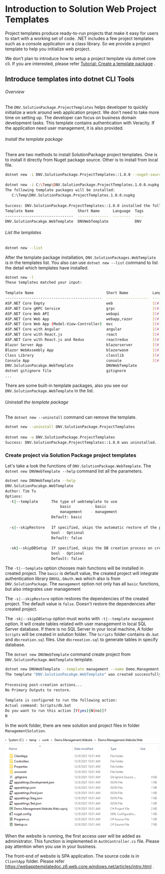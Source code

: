 # Introduction to Solution Web Project Templates

Project templates produce ready-to-run projects that make it easy for users to start with a working set of code. .NET includes a few project templates such as a console application or a class library. So we provide a project template to help you initialize web project.   

We don't plan to introduce how to setup a project template via dotnet core cli. If you are interested, please refer [Tutorial: Create a template package](https://docs.microsoft.com/en-us/dotnet/core/tutorials/cli-templates-create-template-package) .

## Introduce templates into dotnet CLI Tools

###### Overview

The `DNV.SolutionPackage.ProjectTemplates` helps developer to quickly initialize a work around web application project. We don't need to take more time on setting up. The developer can focus on business domain development tasks. This template contains authentication with Veracity. If the application need user management, it is also provided. 



###### Install the template package

There are two methods to install SolutionPackage project templates. One is to install it directly from Nuget package source. Other is to install from local file.

```bash
dotnet new -i DNV.SolutionPackage.ProjectTemplates::1.0.0 --nuget-source "https://dnvgl-one.pkgs.visualstudio.com/_packaging/DNVGL.SolutionPackage/nuget/v3/index.json"

dotnet new -i C:\Temp\DNV.SolutionPackage.ProjectTemplates.1.0.0.nupkg
The following template packages will be installed:
   C:\Temp\DNV.SolutionPackage.ProjectTemplates.1.0.0.nupkg

Success: DNV.SolutionPackage.ProjectTemplates::1.0.0 installed the following templates:
Template Name                    Short Name      Language  Tags
-------------------------------  --------------  --------  ----
DNV.SolutionPacakge.WebTemplate  DNVWebTemplate            DNV
```



###### List the templates

```bash
dotnet new --list
```

After the template package installation,  `DNV.SolutionPackages.WebTemplate` is in the templates list. You also can use `dotnet new --list` command to list the detail which templates have installed.

```bash
dotnet new -l
These templates matched your input:

Template Name                                 Short Name           Language    Tags
--------------------------------------------  -------------------  ----------  -------------------------------------
ASP.NET Core Empty                            web                  [C#],F#     Web/Empty
ASP.NET Core gRPC Service                     grpc                 [C#]        Web/gRPC
ASP.NET Core Web API                          webapi               [C#],F#     Web/WebAPI
ASP.NET Core Web App                          webapp,razor         [C#]        Web/MVC/Razor Pages
ASP.NET Core Web App (Model-View-Controller)  mvc                  [C#],F#     Web/MVC
ASP.NET Core with Angular                     angular              [C#]        Web/MVC/SPA
ASP.NET Core with React.js                    react                [C#]        Web/MVC/SPA
ASP.NET Core with React.js and Redux          reactredux           [C#]        Web/MVC/SPA
Blazor Server App                             blazorserver         [C#]        Web/Blazor
Blazor WebAssembly App                        blazorwasm           [C#]        Web/Blazor/WebAssembly/PWA
Class Library                                 classlib             [C#],F#,VB  Common/Library
Console App                                   console              [C#],F#,VB  Common/Console
DNV.SolutionPacakge.WebTemplate               DNVWebTemplate                   DNV
dotnet gitignore file                         gitignore                        Config
...
```

There are some built-in template packages, also you see our `DNV.SolutionPackage.WebTemplate` in the list.



###### Uninstall the template package

The `dotnet new --uninstall` command can remove the template.

```bash
dotnet new --uninstall DNV.SolutionPackage.ProjectTemplates

dotnet new -u DNV.SolutionPackage.ProjectTemplates
Success: DNV.SolutionPackage.ProjectTemplates::1.0.0 was uninstalled.
```



### Create project via Solution Package project templates

Let's take a look the functions of `DNV.SolutionPackage.WebTemplate`. The  `dotnet new DNVWebTemplate --help` command list all the parameters. 

```bash
dotnet new DNVWebTemplate --help
DNV.SolutionPacakge.WebTemplate
Author: Tim Tu
Options:
  -t|--template      The type of webtemplate to use
                         basic         - basic
                         management    - management
                     Default: basic

  -s|--skipRestore   If specified, skips the automatic restore of the project on create.
                     bool - Optional
                     Default: false

  -sk|--skipDBSetup  If specified, skips the DB creation process on create.
                     bool - Optional
                     Default: false
```



The `-t|--template` option chooses main functions will be installed in created project. The `basic` is default value, the created project will integrate authentication library `DNVGL.OAuth.Web` which also is from `DNV.SolutionPackage`.  The `management` option not only has all `basic` functions, but also integrates user management  

The `-s|--skipRestore` option restores the dependencies of the created project. The default value is `false`. Doesn't restore the dependencies after created project. 

The `-sk|--skipDBSetup` option must works with `-t|--template management` option. It will create tables related with user management in local SQL Server database. If there is no SQL Server in your local machine, A folder `Scripts` will be created in solution folder. The `Scripts` folder contains `db.bat` and `dbcreation.sql` files. Use `dbcreeation.sql` to generate tables in specify database.  



The `dotnet new DNVWebTemplate` command create project from `DNV.SolutionPackage.WebTemplate` template.


```bash
dotnet new DNVWebTemplate --template management --name Demo.Management.Website --output ManagementSolution
The template "DNV.SolutionPacakge.WebTemplate" was created successfully.

Processing post-creation actions...
No Primary Outputs to restore.

Template is configured to run the following action:
Actual command: Scripts/db.bat
Do you want to run this action [Y(yes)|N(no)]?
N
```

In the work folder, there are new solution and project files in folder `ManagementSolution`. 

![](images//WebTemplates/mgt.website.example.PNG)



When the website is running, the first access user will be added as administrator. This function is implemented in  `AuthController.cs` file. Please pay attention when you use in your business. 

The front-end of website is SPA application. The source code is in `ClientApp` folder.  Please refer https://webapptemplatedoc.z6.web.core.windows.net/articles/intro.html .
